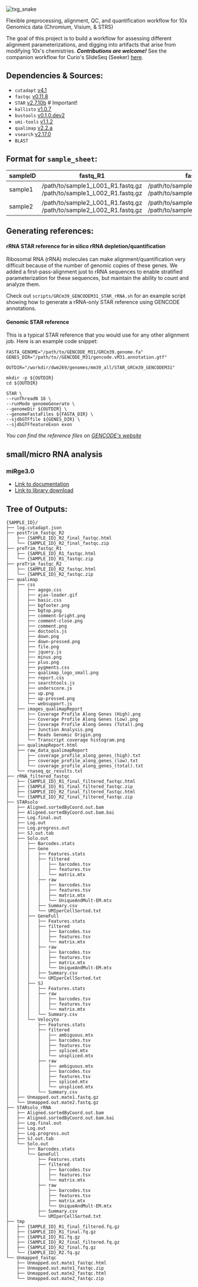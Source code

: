 ![txg_snake](txg_snake_logo.png)

Flexible preprocessing, alignment, QC, and quantification workflow for 10x Genomics data (Chromium, Visium, & STRS)

The goal of this project is to build a workflow for assessing different alignment parameterizations, and digging into artifacts that arise from modifying 10x's chemistries. ***Contributions are welcome!*** See the companion workflow for Curio's SlideSeq (Seeker) [here](https://github.com/mckellardw/slide_snake).  

## Dependencies & Sources:
- `cutadapt` [v4.1](https://cutadapt.readthedocs.io/en/stable/index.html)
- `fastqc` [v0.11.8](https://www.bioinformatics.babraham.ac.uk/projects/fastqc/)
- `STAR` [v2.7.10b](https://github.com/alexdobin/STAR) # Important!
- `kallisto` [v1.0.7](https://pachterlab.github.io/kallisto/)
- `bustools` [v0.1.0.dev2](https://bustools.github.io/)
- `umi-tools` [v1.1.2](https://umi-tools.readthedocs.io/en/latest/index.html)
- `qualimap` [v2.2.a](http://qualimap.conesalab.org/)
- `vsearch` [v2.17.0](https://github.com/torognes/vsearch)
- `BLAST`


## Format for `sample_sheet`:
|sampleID      |fastq_R1                                                               |fastq_R2                                                              |chemistry|STAR_rRNA_ref                 |STAR_ref                  |genes_gtf                |kb_idx                               |kb_t2g                                      |
|--------------|-----------------------------------------------------------------------|----------------------------------------------------------------------|---------|------------------------------|--------------------------|-------------------------|-------------------------------------|--------------------------------------------|
|sample1       | /path/to/sample1_L001_R1.fastq.gz /path/to/sample1_L002_R1.fastq.gz   | /path/to/sample1_L001_R2.fastq.gz /path/to/sample1_L002_R2.fastq.gz  | Visium    | /path/to/STAR_reference_rRNA | /path/to/STAR_reference  |/path/to/annotations.gtf | /path/to/kallisto/transcriptome.idx | /path/to/kallisto/transcripts_to_genes.txt |
|sample2      | /path/to/sample2_L001_R1.fastq.gz /path/to/sample2_L002_R1.fastq.gz   | /path/to/sample2_L001_R2.fastq.gz /path/to/sample2_L002_R2.fastq.gz  | STRS    | /path/to/STAR_reference_rRNA | /path/to/STAR_reference  |/path/to/annotations.gtf | /path/to/kallisto/transcriptome.idx | /path/to/kallisto/transcripts_to_genes.txt |


## Generating references:
#### rRNA STAR reference for in silico rRNA depletion/quantification
Ribosomal RNA (rRNA) molecules can make alignment/quantification very difficult because of the number of genomic copies of these genes. We added a first-pass-alignment just to rRNA sequences to enable stratified parameterization for these sequences, but maintain the ability to count and analyze them.  

Check out `scripts/GRCm39_GENCODEM31_STAR_rRNA.sh` for an example script showing how to generate a rRNA-only STAR reference using GENCODE annotations.  

#### Genomic STAR reference
This is a typical STAR reference that you would use for any other alignment job. Here is an example code snippet:
```
FASTA_GENOME="/path/to/GENCODE_M31/GRCm39.genome.fa"
GENES_DIR="/path/to//GENCODE_M31/gencode.vM31.annotation.gtf"

OUTDIR="/workdir/dwm269/genomes/mm39_all/STAR_GRCm39_GENCODEM31"

mkdir -p ${OUTDIR}
cd ${OUTDIR}

STAR \
--runThreadN 16 \
--runMode genomeGenerate \
--genomeDir ${OUTDIR} \
--genomeFastaFiles ${FASTA_DIR} \
--sjdbGTFfile ${GENES_DIR} \
--sjdbGTFfeatureExon exon
```
*You can find the reference files on [GENCODE's website](https://www.gencodegenes.org/mouse/)*

## small/micro RNA analysis

### miRge3.0
- [Link to documentation](https://mirge3.readthedocs.io/en/latest/quick_start.html)
- [Link to library download](https://sourceforge.net/projects/mirge3/files/miRge3_Lib/)


## Tree of Outputs:
```
{SAMPLE_ID}/
├── log.cutadapt.json
├── postTrim_fastqc_R2
│   ├── {SAMPLE_ID}_R2_final_fastqc.html
│   └── {SAMPLE_ID}_R2_final_fastqc.zip
├── preTrim_fastqc_R1
│   ├── {SAMPLE_ID}_R1_fastqc.html
│   └── {SAMPLE_ID}_R1_fastqc.zip
├── preTrim_fastqc_R2
│   ├── {SAMPLE_ID}_R2_fastqc.html
│   └── {SAMPLE_ID}_R2_fastqc.zip
├── qualimap
│   ├── css
│   │   ├── agogo.css
│   │   ├── ajax-loader.gif
│   │   ├── basic.css
│   │   ├── bgfooter.png
│   │   ├── bgtop.png
│   │   ├── comment-bright.png
│   │   ├── comment-close.png
│   │   ├── comment.png
│   │   ├── doctools.js
│   │   ├── down.png
│   │   ├── down-pressed.png
│   │   ├── file.png
│   │   ├── jquery.js
│   │   ├── minus.png
│   │   ├── plus.png
│   │   ├── pygments.css
│   │   ├── qualimap_logo_small.png
│   │   ├── report.css
│   │   ├── searchtools.js
│   │   ├── underscore.js
│   │   ├── up.png
│   │   ├── up-pressed.png
│   │   └── websupport.js
│   ├── images_qualimapReport
│   │   ├── Coverage Profile Along Genes (High).png
│   │   ├── Coverage Profile Along Genes (Low).png
│   │   ├── Coverage Profile Along Genes (Total).png
│   │   ├── Junction Analysis.png
│   │   ├── Reads Genomic Origin.png
│   │   └── Transcript coverage histogram.png
│   ├── qualimapReport.html
│   ├── raw_data_qualimapReport
│   │   ├── coverage_profile_along_genes_(high).txt
│   │   ├── coverage_profile_along_genes_(low).txt
│   │   └── coverage_profile_along_genes_(total).txt
│   └── rnaseq_qc_results.txt
├── rRNA_filtered_fastqc
│   ├── {SAMPLE_ID}_R1_final_filtered_fastqc.html
│   ├── {SAMPLE_ID}_R1_final_filtered_fastqc.zip
│   ├── {SAMPLE_ID}_R2_final_filtered_fastqc.html
│   └── {SAMPLE_ID}_R2_final_filtered_fastqc.zip
├── STARsolo
│   ├── Aligned.sortedByCoord.out.bam
│   ├── Aligned.sortedByCoord.out.bam.bai
│   ├── Log.final.out
│   ├── Log.out
│   ├── Log.progress.out
│   ├── SJ.out.tab
│   ├── Solo.out
│   │   ├── Barcodes.stats
│   │   ├── Gene
│   │   │   ├── Features.stats
│   │   │   ├── filtered
│   │   │   │   ├── barcodes.tsv
│   │   │   │   ├── features.tsv
│   │   │   │   └── matrix.mtx
│   │   │   ├── raw
│   │   │   │   ├── barcodes.tsv
│   │   │   │   ├── features.tsv
│   │   │   │   ├── matrix.mtx
│   │   │   │   └── UniqueAndMult-EM.mtx
│   │   │   ├── Summary.csv
│   │   │   └── UMIperCellSorted.txt
│   │   ├── GeneFull
│   │   │   ├── Features.stats
│   │   │   ├── filtered
│   │   │   │   ├── barcodes.tsv
│   │   │   │   ├── features.tsv
│   │   │   │   └── matrix.mtx
│   │   │   ├── raw
│   │   │   │   ├── barcodes.tsv
│   │   │   │   ├── features.tsv
│   │   │   │   ├── matrix.mtx
│   │   │   │   └── UniqueAndMult-EM.mtx
│   │   │   ├── Summary.csv
│   │   │   └── UMIperCellSorted.txt
│   │   ├── SJ
│   │   │   ├── Features.stats
│   │   │   ├── raw
│   │   │   │   ├── barcodes.tsv
│   │   │   │   ├── features.tsv 
│   │   │   │   └── matrix.mtx
│   │   │   └── Summary.csv
│   │   └── Velocyto
│   │       ├── Features.stats
│   │       ├── filtered
│   │       │   ├── ambiguous.mtx
│   │       │   ├── barcodes.tsv
│   │       │   ├── features.tsv
│   │       │   ├── spliced.mtx
│   │       │   └── unspliced.mtx
│   │       ├── raw
│   │       │   ├── ambiguous.mtx
│   │       │   ├── barcodes.tsv
│   │       │   ├── features.tsv
│   │       │   ├── spliced.mtx
│   │       │   └── unspliced.mtx
│   │       └── Summary.csv
│   ├── Unmapped.out.mate1.fastq.gz
│   └── Unmapped.out.mate2.fastq.gz
├── STARsolo_rRNA
│   ├── Aligned.sortedByCoord.out.bam
│   ├── Aligned.sortedByCoord.out.bam.bai
│   ├── Log.final.out
│   ├── Log.out
│   ├── Log.progress.out
│   ├── SJ.out.tab
│   └── Solo.out
│       ├── Barcodes.stats
│       └── GeneFull
│           ├── Features.stats
│           ├── filtered
│           │   ├── barcodes.tsv
│           │   ├── features.tsv
│           │   └── matrix.mtx
│           ├── raw
│           │   ├── barcodes.tsv
│           │   ├── features.tsv
│           │   ├── matrix.mtx
│           │   └── UniqueAndMult-EM.mtx
│           ├── Summary.csv
│           └── UMIperCellSorted.txt
├── tmp
│   ├── {SAMPLE_ID}_R1_final_filtered.fq.gz
│   ├── {SAMPLE_ID}_R1_final.fq.gz
│   ├── {SAMPLE_ID}_R1.fq.gz
│   ├── {SAMPLE_ID}_R2_final_filtered.fq.gz
│   ├── {SAMPLE_ID}_R2_final.fq.gz
│   └── {SAMPLE_ID}_R2.fq.gz
└── Unmapped_fastqc
    ├── Unmapped.out.mate1_fastqc.html
    ├── Unmapped.out.mate1_fastqc.zip
    ├── Unmapped.out.mate2_fastqc.html
    └── Unmapped.out.mate2_fastqc.zip
```